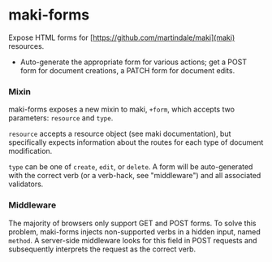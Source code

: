 # maki-forms
Expose HTML forms for [https://github.com/martindale/maki](maki) resources.

- Auto-generate the appropriate form for various actions; get a POST form for document creations, a PATCH form for document edits.


### Mixin
maki-forms exposes a new mixin to maki, `+form`, which accepts two parameters: `resource` and `type`.

`resource` accepts a resource object (see maki documentation), but specifically expects information about the routes for each type of document modification.

`type` can be one of `create`, `edit`, or `delete`.  A form will be auto-generated with the correct verb (or a verb-hack, see "middleware") and all associated validators.

### Middleware
The majority of browsers only support GET and POST forms.  To solve this problem, maki-forms injects non-supported verbs in a hidden input, named `method`.  A server-side middleware looks for this field in POST requests and subsequently interprets the request as the correct verb.
